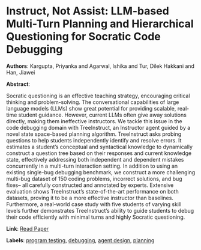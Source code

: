 # Instruct, Not Assist: LLM-based Multi-Turn Planning and Hierarchical Questioning for Socratic Code Debugging

**Authors**: Kargupta, Priyanka and Agarwal, Ishika and Tur, Dilek Hakkani and Han, Jiawei

**Abstract**:

Socratic questioning is an effective teaching strategy, encouraging critical thinking and problem-solving. The conversational capabilities of large language models (LLMs) show great potential for providing scalable, real-time student guidance. However, current LLMs often give away solutions directly, making them ineffective instructors. We tackle this issue in the code debugging domain with TreeInstruct, an Instructor agent guided by a novel state space-based planning algorithm. TreeInstruct asks probing questions to help students independently identify and resolve errors. It estimates a student’s conceptual and syntactical knowledge to dynamically construct a question tree based on their responses and current knowledge state, effectively addressing both independent and dependent mistakes concurrently in a multi-turn interaction setting. In addition to using an existing single-bug debugging benchmark, we construct a more challenging multi-bug dataset of 150 coding problems, incorrect solutions, and bug fixes– all carefully constructed and annotated by experts. Extensive evaluation shows TreeInstruct’s state-of-the-art performance on both datasets, proving it to be a more effective instructor than baselines. Furthermore, a real-world case study with five students of varying skill levels further demonstrates TreeInstruct’s ability to guide students to debug their code efficiently with minimal turns and highly Socratic questioning.

**Link**: [Read Paper](https://aclanthology.org/2024.findings-emnlp.553)

**Labels**: [program testing](../../labels/program_testing.md), [debugging](../../labels/debugging.md), [agent design](../../labels/agent_design.md), [planning](../../labels/planning.md)
